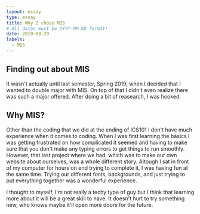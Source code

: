 ```yaml
---
layout: essay
type: essay
title: Why I chose MIS
# All dates must be YYYY-MM-DD format!
date: 2019-08-29
labels:
  - MIS
---
```


## Finding out about MIS

It wasn't actually until last semester, Spring 2019, when I decided that I wanted to double major with MIS. On top of that I didn't even realize there was such a major offered. After doing a bit of reasearch, I was hooked.

## Why MIS?

Other than the coding that we did at the ending of ICS101 I don't have much experience when it comes to coding. When I was first learning the basics I was getting frustrated on how complicated it seemed and having to make sure that you don't make any typing errors to get things to run smoothly. However, that last project where we had, which was to make our own website about ourselves, was a whole different story. Altough I sat in front of my computer for hours on end trying to complete it, I was having fun at the same time. Trying our different fonts, backgrounds, and just trying to put everything together was a wonderful experience.

I thought to myself, I'm not really a techy type of guy but I think that learning more about it will be a great skill to have. It doesn't hurt to try something new, who knows maybe it'll open more doors for the future.

